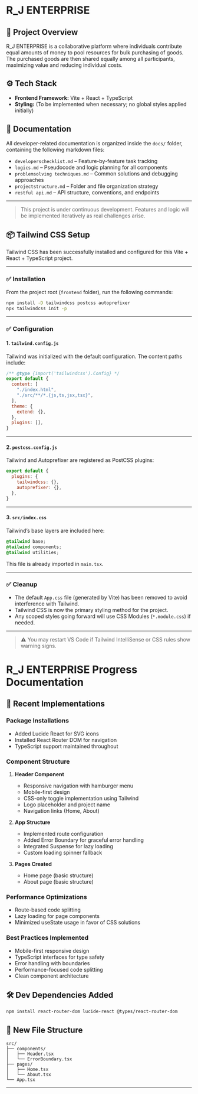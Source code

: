 # R_J ENTERPRISE

## 📌 Project Overview  
R_J ENTERPRISE is a collaborative platform where individuals contribute equal amounts of money to pool resources for bulk purchasing of goods. The purchased goods are then shared equally among all participants, maximizing value and reducing individual costs.

## ⚙️ Tech Stack  
- **Frontend Framework:** Vite + React + TypeScript  
- **Styling:** (To be implemented when necessary; no global styles applied initially)

## 📁 Documentation  
All developer-related documentation is organized inside the `docs/` folder, containing the following markdown files:

- `developerschecklist.md` – Feature-by-feature task tracking  
- `logics.md` – Pseudocode and logic planning for all components  
- `problemsolving techniques.md` – Common solutions and debugging approaches  
- `projectstructure.md` – Folder and file organization strategy  
- `restful api.md` – API structure, conventions, and endpoints

---

> This project is under continuous development. Features and logic will be implemented iteratively as real challenges arise.

## 📦 Tailwind CSS Setup

Tailwind CSS has been successfully installed and configured for this Vite + React + TypeScript project.

---

### ✅ Installation

From the project root (`frontend` folder), run the following commands:

```bash
npm install -D tailwindcss postcss autoprefixer
npx tailwindcss init -p
```

---

### ✅ Configuration

#### 1. `tailwind.config.js`

Tailwind was initialized with the default configuration. The content paths include:

```js
/** @type {import('tailwindcss').Config} */
export default {
  content: [
    "./index.html",
    "./src/**/*.{js,ts,jsx,tsx}",
  ],
  theme: {
    extend: {},
  },
  plugins: [],
}
```

---

#### 2. `postcss.config.js`

Tailwind and Autoprefixer are registered as PostCSS plugins:

```js
export default {
  plugins: {
    tailwindcss: {},
    autoprefixer: {},
  },
}
```

---

#### 3. `src/index.css`

Tailwind’s base layers are included here:

```css
@tailwind base;
@tailwind components;
@tailwind utilities;
```

This file is already imported in `main.tsx`.

---

### ✅ Cleanup

- The default `App.css` file (generated by Vite) has been removed to avoid interference with Tailwind.
- Tailwind CSS is now the primary styling method for the project.
- Any scoped styles going forward will use CSS Modules (`*.module.css`) if needed.

---

> ⚠️ You may restart VS Code if Tailwind IntelliSense or CSS rules show warning signs.

# R_J ENTERPRISE Progress Documentation

## 🚀 Recent Implementations

### Package Installations
- Added Lucide React for SVG icons
- Installed React Router DOM for navigation
- TypeScript support maintained throughout

### Component Structure
1. **Header Component**
   - Responsive navigation with hamburger menu
   - Mobile-first design
   - CSS-only toggle implementation using Tailwind
   - Logo placeholder and project name
   - Navigation links (Home, About)

2. **App Structure**
   - Implemented route configuration
   - Added Error Boundary for graceful error handling
   - Integrated Suspense for lazy loading
   - Custom loading spinner fallback

3. **Pages Created**
   - Home page (basic structure)
   - About page (basic structure)

### Performance Optimizations
- Route-based code splitting
- Lazy loading for page components
- Minimized useState usage in favor of CSS solutions

### Best Practices Implemented
- Mobile-first responsive design
- TypeScript interfaces for type safety
- Error handling with boundaries
- Performance-focused code splitting
- Clean component architecture

## 🛠️ Dev Dependencies Added
```bash
npm install react-router-dom lucide-react @types/react-router-dom
```

## 📁 New File Structure
```
src/
├── components/
│   ├── Header.tsx
│   └── ErrorBoundary.tsx
├── pages/
│   ├── Home.tsx
│   └── About.tsx
└── App.tsx
```

---

